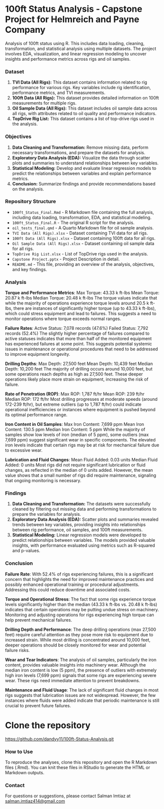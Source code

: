 # 100ft Status Analysis - Capstone Project for Helmreich and Payne Company
Analysis of 100ft status using R. This includes data loading, cleaning, transformation, and statistical analysis using multiple datasets. The project involves EDA, visualization, and linear regression modeling to uncover insights and performance metrics across rigs and oil samples.

### Dataset
1. **TVI Data (All Rigs):** This dataset contains information related to rig performance for various rigs. Key variables include rig identification, performance metrics, and TVI measurements.
2. **100ft Data (All Rigs):** This dataset provides detailed information on 100ft measurements for multiple rigs.
3. **Oil Sample Data (All Rigs):** This dataset includes oil sample data across all rigs, with attributes related to oil quality and performance indicators.
4. **TopDrive Rig List:** This dataset contains a list of top-drive rigs used in the analysis.

### Objectives
1. **Data Cleaning and Transformation:** Remove missing data, perform necessary transformations, and prepare the datasets for analysis.
2. **Exploratory Data Analysis (EDA):** Visualize the data through scatter plots and summaries to understand relationships between key variables.
3. **Statistical Modeling:** Develop and evaluate linear regression models to predict the relationships between variables and explain performance metrics.
4. **Conclusion:** Summarize findings and provide recommendations based on the analysis.

### Repository Structure
- `100ft_Status_Final.Rmd` - R Markdown file containing the full analysis, including data loading, transformation, EDA, and statistical modeling.
- `100ft_Status_Final.R` - The original R script for the analysis.
- `oil_tests_final.qmd` - A Quarto Markdown file for oil sample analysis.
- `TVI Data (All Rigs).xlsx` - Dataset containing TVI data for all rigs.
- `100ft Data (All Rigs).xlsx` - Dataset containing 100ft data for all rigs.
- `Oil Sample Data (All Rigs).xlsx` - Dataset containing oil sample data for all rigs.
- `TopDrive Rig List.xlsx` - List of TopDrive rigs used in the analysis.
- `Capstone Project.pptx` - Project Description in detail.
- `README.md` - This file, providing an overview of the analysis, objectives, and key findings.

### Analysis
**Torque and Performance Metrics**:
Max Torque: 43.33 k ft-lbs
Mean Torque: 20.87 k ft-lbs
Median Torque: 20.48 k ft-lbs
The torque values indicate that while the majority of operations experience torque levels around 20.5 k ft-lbs, there are instances of significantly higher torque (up to 43.33 k ft-lbs), which could stress equipment and lead to failures. This suggests a need to monitor operations where torque exceeds normal ranges.


**Failure Rates**:
Active Status: 7,078 records (47.6%)
Failed Status: 7,792 records (52.4%)
The slightly higher percentage of failures compared to active statuses indicates that more than half of the monitored equipment has experienced failures at some point. This suggests potential systemic issues in maintenance or operational procedures that need to be addressed to improve equipment longevity.

**Drilling Depths**:
Max Depth: 27,500 feet
Mean Depth: 10,439 feet
Median Depth: 10,200 feet
The majority of drilling occurs around 10,000 feet, but some operations reach depths as high as 27,500 feet. These deeper operations likely place more strain on equipment, increasing the risk of failure.

**Rate of Penetration (ROP)**:
Max ROP: 1,787 ft/hr
Mean ROP: 239 ft/hr
Median ROP: 172 ft/hr
Most drilling progresses at moderate speeds (around 172-239 ft/hr), but extreme outliers (up to 1,787 ft/hr) could indicate operational inefficiencies or instances where equipment is pushed beyond its optimal performance range.

**Iron Content in Oil Samples**:
Max Iron Content: 7,699 ppm
Mean Iron Content: 130.5 ppm
Median Iron Content: 5 ppm
While the majority of samples show low levels of iron (median of 5 ppm), some outliers (max 7,699 ppm) suggest significant wear in specific components. The elevated iron levels indicate that certain rigs may be at risk for mechanical failure due to excessive wear.

**Lubrication and Fluid Changes**:
Mean Fluid Added: 0.03 units
Median Fluid Added: 0 units
Most rigs did not require significant lubrication or fluid changes, as reflected in the median of 0 units added. However, the mean value shows that a small number of rigs did require maintenance, signaling that ongoing monitoring is necessary.


### Findings
1. **Data Cleaning and Transformation:** The datasets were successfully cleaned by filtering out missing data and performing transformations to prepare the variables for analysis.
2. **Exploratory Data Analysis (EDA):** Scatter plots and summaries revealed trends between key variables, providing insights into relationships between rig performance, oil samples, and 100ft measurements.
3. **Statistical Modeling:** Linear regression models were developed to predict relationships between variables. The models provided valuable insights, with performance evaluated using metrics such as R-squared and p-values.

### Conclusion
**Failure Rate**: With 52.4% of rigs experiencing failures, this is a significant concern that highlights the need for improved maintenance practices and possibly enhanced operational training or procedural adjustments. Addressing this could reduce downtime and associated costs.

**Torque and Operational Stress**: The fact that some rigs experience torque levels significantly higher than the median (43.33 k ft-lbs vs. 20.48 k ft-lbs) indicates that certain operations may be putting undue stress on machinery. Monitoring and adjusting operations for rigs experiencing high torque can help prevent mechanical failures.

**Drilling Depth and Performance**: The deep drilling operations (max 27,500 feet) require careful attention as they pose more risk to equipment due to increased strain. While most drilling is concentrated around 10,000 feet, deeper operations should be closely monitored for wear and potential failure risks.

**Wear and Tear Indicators**: The analysis of oil samples, particularly the iron content, provides valuable insights into machinery wear. Although the median iron content is low (5 ppm), the presence of outliers with extremely high iron levels (7,699 ppm) signals that some rigs are experiencing severe wear. These rigs need immediate attention to prevent breakdowns.

**Maintenance and Fluid Usage**: The lack of significant fluid changes in most rigs suggests that lubrication issues are not widespread. However, the few instances where fluids were added indicate that periodic maintenance is still crucial to prevent future failures.



# Clone the repository
https://github.com/dandyy11/100ft-Status-Analysis.git

### How to Use
To reproduce the analyses, clone this repository and open the R Markdown files (.Rmd). You can knit these files in RStudio to generate the HTML or Markdown outputs.

### Contact
For questions or suggestions, please contact Salman Imtiaz at salman.imtiaz414@gmail.com
